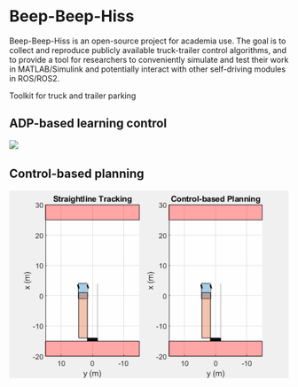 # Beep-Beep-Hiss

Beep-Beep-Hiss is an open-source project for academia use. The goal is to collect and reproduce publicly available truck-trailer control algorithms, and to provide a tool for researchers to conveniently simulate and test their work in MATLAB/Simulink and potentially interact with other self-driving modules in ROS/ROS2.

Toolkit for truck and trailer parking

## ADP-based learning control

![](./misc/learningViaADP.gif)

## Control-based planning

![](./misc/controlBasedPlanning.gif)

